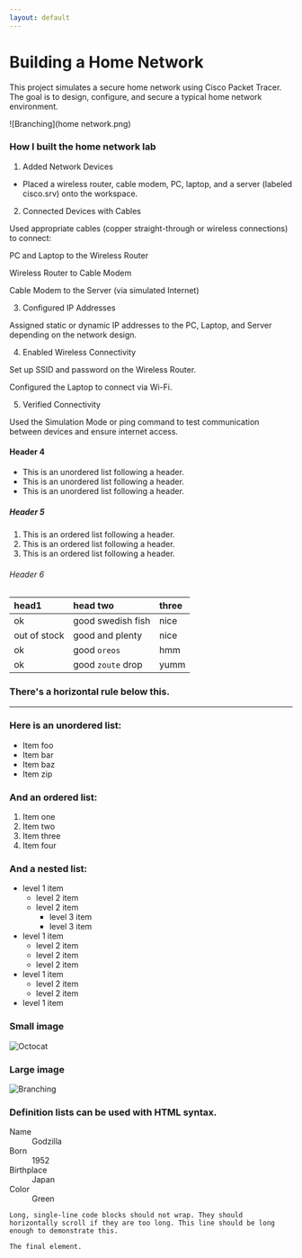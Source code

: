 ```yaml
---
layout: default
---
```

# Building a Home Network
This project simulates a secure home network using Cisco Packet Tracer. The goal is to design, configure, and secure a typical home network environment.

![Branching](home network.png)






### How I built the home network lab

1. Added Network Devices
<ul>
 <li>Placed a wireless router, cable modem, PC, laptop, and a server (labeled cisco.srv) onto the workspace.</li>
</ul>

2. Connected Devices with Cables

 Used appropriate cables (copper straight-through or wireless connections) to connect:

 PC and Laptop to the Wireless Router

 Wireless Router to Cable Modem

 Cable Modem to the Server (via simulated Internet)

3. Configured IP Addresses

 Assigned static or dynamic IP addresses to the PC, Laptop, and Server depending on the network design.

4. Enabled Wireless Connectivity

 Set up SSID and password on the Wireless Router.

 Configured the Laptop to connect via Wi-Fi.

5. Verified Connectivity

Used the Simulation Mode or ping command to test communication between devices and ensure internet access.





#### Header 4

*   This is an unordered list following a header.
*   This is an unordered list following a header.
*   This is an unordered list following a header.

##### Header 5

1.  This is an ordered list following a header.
2.  This is an ordered list following a header.
3.  This is an ordered list following a header.

###### Header 6

| head1        | head two          | three |
|:-------------|:------------------|:------|
| ok           | good swedish fish | nice  |
| out of stock | good and plenty   | nice  |
| ok           | good `oreos`      | hmm   |
| ok           | good `zoute` drop | yumm  |

### There's a horizontal rule below this.

* * *

### Here is an unordered list:

*   Item foo
*   Item bar
*   Item baz
*   Item zip

### And an ordered list:

1.  Item one
1.  Item two
1.  Item three
1.  Item four

### And a nested list:

- level 1 item
  - level 2 item
  - level 2 item
    - level 3 item
    - level 3 item
- level 1 item
  - level 2 item
  - level 2 item
  - level 2 item
- level 1 item
  - level 2 item
  - level 2 item
- level 1 item

### Small image

![Octocat](https://github.githubassets.com/images/icons/emoji/octocat.png)

### Large image

![Branching](https://guides.github.com/activities/hello-world/branching.png)


### Definition lists can be used with HTML syntax.

<dl>
<dt>Name</dt>
<dd>Godzilla</dd>
<dt>Born</dt>
<dd>1952</dd>
<dt>Birthplace</dt>
<dd>Japan</dd>
<dt>Color</dt>
<dd>Green</dd>
</dl>

```
Long, single-line code blocks should not wrap. They should horizontally scroll if they are too long. This line should be long enough to demonstrate this.
```

```
The final element.
```
